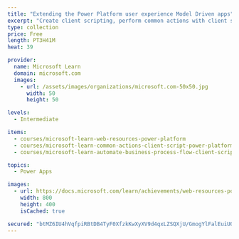 ```yaml
---
title: "Extending the Power Platform user experience Model Driven apps"
excerpt: "Create client scripting, perform common actions with client script, and automate business process flow with client script is covered in this learning path. Learn about what client script can do, rules, and maintaining scripts. Discover when to use client script as well as when not to use client script."
type: collection
price: Free
length: PT3H41M
heat: 39

provider:
  name: Microsoft Learn
  domain: microsoft.com
  images:
    - url: /assets/images/organizations/microsoft.com-50x50.jpg
      width: 50
      height: 50

levels:
  - Intermediate

items:
  - courses/microsoft-learn-web-resources-power-platform
  - courses/microsoft-learn-common-actions-client-script-power-platform
  - courses/microsoft-learn-automate-business-process-flow-client-script-power-platform

topics:
  - Power Apps

images:
  - url: https://docs.microsoft.com/learn/achievements/web-resources-power-platform-social.png
    width: 800
    height: 400
    isCached: true

secured: "btMZ6IU4hVqfpiRBtDB4TyF0XfzkKwXyXV9d4qxLZSQXjU/GmogYlFalEuiUQAJqbcSw73GTPhg5RziwojrIkhvRA3PXQxoXUAMQZH2hjt84Aju+41Q4ZltNNF2EHOLtAadw12iGqcMwztLzUE3+KYFyeaF7Y1wPSJyAaxDs58HZ8Q1vl+AWFRCAWcqOEBb7btYdA6dbdmLkDYt2QLPRPsJ6UZaQeRTu1CFTTmlxWhtInYCeNzmlMbMTFK+rn9Drgw1WbfWjF0x6v9rU0VhdsiHGCqfG/5ZlbppvyA1D597B+i48QtBS6lYcYxktvBsGHvAZNrzuKglhG7ycfuAuKm2j0ie0MARF9qGZ4U7fwT4=;AxGDVxdLIyBlFkKG81NwuA=="
---
```


